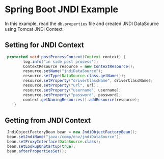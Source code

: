 # Spring Boot JNDI Example
In this example, read the `db.properties` file and created JNDI DataSource using Tomcat JNDI Context
## Setting for JNDI Context
```java
 protected void postProcessContext(Context context) {
	 	log.info("in side post process");
        ContextResource resource = new ContextResource();
        resource.setName("jndiDataSource");
        resource.setType(DataSource.class.getName());
        resource.setProperty("driverClassName", driverClassName);
        resource.setProperty("url", url);
        resource.setProperty("username", username);
        resource.setProperty("password", password);
        context.getNamingResources().addResource(resource);
    }
```
## Getting from JNDI Context
```java
 JndiObjectFactoryBean bean = new JndiObjectFactoryBean(); 
 bean.setJndiName("java:/comp/env/jndiDataSource");
 bean.setProxyInterface(DataSource.class);
 bean.setLookupOnStartup(true);
 bean.afterPropertiesSet(); 
```